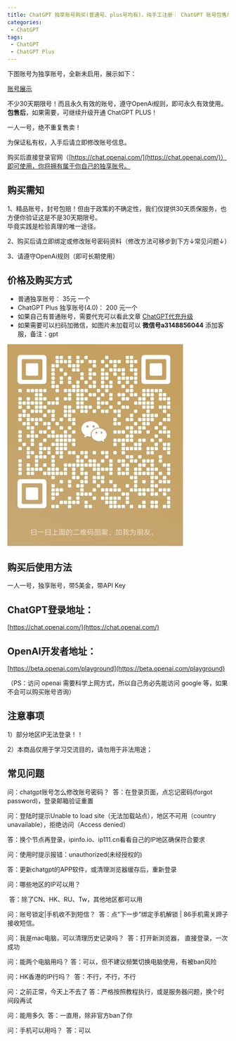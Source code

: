 ```yaml
---
title: ChatGPT 独享账号购买(普通号、plus号均有)，纯手工注册｜ ChatGPT 账号包售后
categories:
 - ChatGPT
tags:
 - ChatGPT
 - ChatGPT Plus
---
```



下图账号为独享账号，全新未启用，展示如下：

[账号展示](../imags/ChatGPT/buy/buy1.png)

不少30天期限号！而且永久有效的账号，遵守OpenAi规则，即可永久有效使用。**包售后**，如果需要，可继续升级开通 ChatGPT PLUS！

一人一号，绝不重复售卖！

为保证私有权，入手后请立即修改账号信息。

购买后直接登录官网（[https://chat.openai.com/](https://chat.openai.com/)）即可使用，你将拥有属于你自己的独享账号。

## 购买需知
1、精品账号，封号包赔！但由于政策的不确定性，我们仅提供30天质保服务，也方便你验证这是不是30天期限号。  
毕竟实践是检验真理的唯一途径。

2、购买后请立即绑定或修改账号密码资料（修改方法可移步到下方↓常见问题↓）

3、请遵守OpenAi规则（即可长期使用）

## 价格及购买方式

* 普通独享账号： 35元 一个
* ChatGPT Plus 独享账号(4.0)： 200 元一个
* 如果自己有普通账号，需要代充可以看此文章 [ChatGPT代充升级](https://txccai.github.io/gptDocs/chatGPT/)
* 如果需要可以扫码加微信，如图片未加载可以 **微信号a3148856044** 添加客服，备注：gpt

![An image](../imags/wechat.jpg)


## 购买后使用方法
一人一号，独享账号，带5美金，带API Key

## ChatGPT登录地址：
[https://chat.openai.com/](https://chat.openai.com/)

## OpenAI开发者地址：
[https://beta.openai.com/playground](https://beta.openai.com/playground)

（PS：访问 openai 需要科学上网方式，所以自己务必先能访问 google 等，如果不会可以购买账号咨询）

## 注意事项
1）部分地区IP无法登录！！

2）本商品仅用于学习交流目的，请勿用于非法用途；

## 常见问题
问：chatgpt账号怎么修改账号密码？
​ 答：在登录页面，点忘记密码(forgot password)，登录邮箱验证重置

问：登陆时提示Unable to load site（无法加载站点），地区不可用（country unavailable），拒绝访问（Access denied）

答：换个节点再登录，ipinfo.io、ip111.cn看看自己的IP地区确保符合要求

问：使用时提示报错：unauthorized(未经授权的)

答：更新chatgpt的APP软件，或清理浏览器缓存后，重新登录

问：哪些地区的IP可以用？

​ 答：除了CN、HK、RU、Tw，其他地区都可以用

问：账号锁定|手机收不到短信？
​ 答：点“下一步”绑定手机解锁 | 86手机需关蹄子接收短信。

问：我是mac电脑，可以清理历史记录吗？
​ 答：打开新浏览器， 直接登录，一次成功

问：能两个电脑用吗？
​ 答：可以，但不建议频繁切换电脑使用，有被ban风险

问：HK香港的IP行吗？
​ 答：不行，不行，不行

问：之前正常，今天上不去了
​ 答：严格按照教程执行，或是服务器问题，换个时间段再试

问：能用多久
​ 答：一直用，除非官方ban了你

问：手机可以用吗？
​ 答：可以
